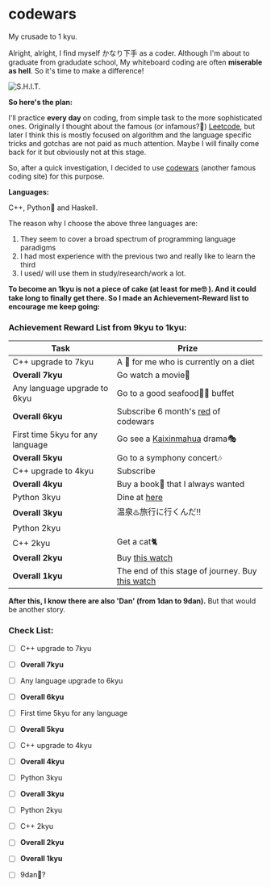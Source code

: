 # codewars
My crusade to 1 kyu. 

Alright, alright, I find myself かなり下手 as a coder. Although I'm about to graduate from gradudate school, My whiteboard coding are often **miserable as hell**. So it's time to make a difference! 

![S.H.I.T.](https://www.google.com/url?sa=i&source=images&cd=&ved=2ahUKEwiL8IXFo6_iAhXcIDQIHaBtAPoQjRx6BAgBEAU&url=https%3A%2F%2Fwww.youtube.com%2Fwatch%3Fv%3DD3erRsVfBT0&psig=AOvVaw0ATx3HAutbyAdN75KUG7Lx&ust=1558619298135897)

**So here's the plan:** 

I'll practice **every day** on coding, from simple task to the more sophisticated ones. Originally I thought about the famous (or infamous?🙉) [Leetcode](https://leetcode.com/), but later I think this is mostly focused on algorithm and the language specific tricks and gotchas are not paid as much attention. Maybe I will finally come back for it but obviously not at this stage.

So, after a quick investigation, I decided to use [codewars](https://www.codewars.com/) (another famous coding site) for this purpose.

**Languages:**

C++, Python🐍 and Haskell.

The reason why I choose the above three languages are:

1. They seem to cover a broad spectrum of programming language paradigms
2. I had most experience with the previous two and really like to learn the third
3. I used/ will use them in study/research/work a lot.

**To become an 1kyu is not a piece of cake (at least for me🙄 ). And it could take long to finally get there. So I made an Achievement-Reward list to encourage me keep going:**

### Achievement Reward List from 9kyu to 1kyu:

Task | Prize
------------|------
C++ upgrade to 7kyu | A 🍔 for me who is currently on a diet
**Overall 7kyu** | Go watch a movie🍿
Any language upgrade to 6kyu | Go to a good seafood🦐🦀 buffet
**Overall 6kyu** | Subscribe 6 month's [red](https://www.codewars.com/subscribe) of codewars
First time 5kyu for any language | Go see a [Kaixinmahua](http://www.kaixinmahua.com.cn/) drama🎭
**Overall 5kyu** | Go to a symphony concert🎶
C++ upgrade to 4kyu | Subscribe 
**Overall 4kyu** | Buy a book📘 that I always wanted
Python 3kyu | Dine at [here](http://www.wangsteak.com.cn/)
**Overall 3kyu** | 温泉♨️旅行に行くんだ‼
Python 2kyu |  
C++ 2kyu | Get a cat🐈
**Overall 2kyu** | Buy [this watch](https://seikousa.com/collections/essentials/products/sne507)
**Overall 1kyu** | The end of this stage of journey. Buy [this watch](https://www.citizenwatch.com/us/en/product/NB0046-51L.html?cgid=mens#prefn1=colorFilter&srule=high-low&prefv1=Two-Tone&start=9)

**After this, I know there are also 'Dan' (from 1dan to 9dan).** But that would be another story. 

### Check List:
- [ ] C++ upgrade to 7kyu
- [ ] **Overall 7kyu**
- [ ] Any language upgrade to 6kyu
- [ ] **Overall 6kyu**
- [ ] First time 5kyu for any language
- [ ] **Overall 5kyu**
- [ ] C++ upgrade to 4kyu
- [ ] **Overall 4kyu**
- [ ] Python 3kyu
- [ ] **Overall 3kyu**
- [ ] Python 2kyu
- [ ] C++ 2kyu
- [ ] **Overall 2kyu**
- [ ] **Overall 1kyu**
- [ ] 9dan🤪?


